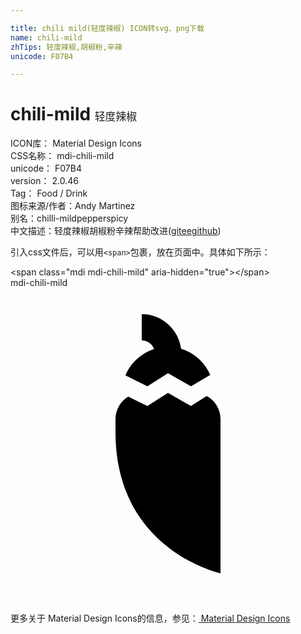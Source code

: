 ```yaml
---

title: chili mild(轻度辣椒) ICON转svg、png下载
name: chili-mild
zhTips: 轻度辣椒,胡椒粉,辛辣
unicode: F07B4

---
```


# chili-mild  <small style="font-size: 60%;font-weight: 100">轻度辣椒</small>


<div class="detail-page">
<p>
<span>
ICON库：
<span class="badge-secondary badge">Material Design Icons</span> 
</span>
<br/>
<span>
CSS名称：
<span class="badge-secondary badge">mdi-chili-mild</span> 
</span>
<br/>
<span>
unicode：
<span class="badge-secondary badge">F07B4</span> 
</span>
<br/>
<span>
version：
<span class="badge-secondary badge">2.0.46</span> 
</span>
<br/>
<span>Tag：
<span class="badge-light badge">Food / Drink</span>
</span>
<br/>
<span>图标来源/作者：<span class="badge-light badge">Andy Martinez</span></span> 
<br/>
<span>别名：<span class="badge-light badge">chilli-mild</span><span class="badge-light badge">pepper</span><span class="badge-light badge">spicy</span></span><br/><span class="zh-detail">中文描述：<span class="badge-primary badge">轻度辣椒</span><span class="badge-primary badge">胡椒粉</span><span class="badge-primary badge">辛辣</span><span class="help-link"><span>帮助改进</span>(<a href="https://gitee.com/liuwave/icon-helper/edit/master/json/material/chili-mild.json" target="_blank" rel="noopener noreferrer">gitee</a><a href="https://github.com/liuwave/icon-helper/edit/master/json/material/chili-mild.json" target="_blank" rel="noopener noreferrer">github</a></span>)</span><br/>
</p>
</div>
<div class="alert alert-dark">
  <i class="mdi mdi-chili-mild mdi-48px"></i>
  <i class="mdi mdi-chili-mild mdi-36px"></i>
  <i class="mdi mdi-chili-mild mdi-24px"></i>
  <i class="mdi mdi-chili-mild mdi-18px"></i>
</div>
<div>
  <p>引入css文件后，可以用<code>&lt;span&gt;</code>包裹，放在页面中。具体如下所示：    
  </p>
  <div class="alert alert-primary" style="font-size: 14px">
    &lt;span class="mdi mdi-chili-mild" aria-hidden="true"&gt;&lt;/span&gt;
    <copy-btn content='<span class="mdi mdi-chili-mild" aria-hidden="true"></span>'></copy-btn>
  </div>
  <div class="alert alert-secondary">
    <i class="mdi mdi-chili-mild"
    style="font-size: 24px"
    aria-hidden="true"></i> mdi-chili-mild
    <copy-btn content="mdi-chili-mild" btn-title="复制图标名称"></copy-btn>
  </div>
</div>
<div id="svg" class="svg-wrap">
<svg xmlns="http://www.w3.org/2000/svg" viewBox="0 0 24 24"><path d="M13.75,9L14.95,8.24C15.58,8.58 16,9.24 16,10V21.75C16,21.75 8,20 8,11V10C8,9.27 8.39,8.63 8.97,8.28L10.43,9L12,8L13.75,9M10,2C11.53,2 12.8,3.15 13,4.64C14,4.93 14.81,5.67 15.22,6.63L13.75,7.5L12,6.5L10.43,7.5L8.76,6.67C9.15,5.72 9.95,5 10.94,4.66C10.8,4.28 10.43,4 10,4V2Z" /></svg>
</div>
<detail full-name='mdi-chili-mild'></detail>
    
<div><p>更多关于 Material Design Icons的信息，参见：<a target="_blank" href="https://iconhelper.cn/material.html"> Material Design Icons</a>
</p></div>
